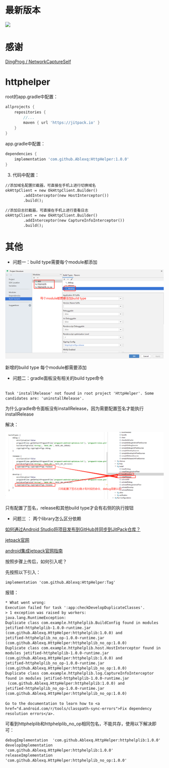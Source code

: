 

# 最新版本

![](https://jitpack.io/v/Ablexq/HttpHelper.svg)

# 感谢

[ DingProg / NetworkCaptureSelf ](https://github.com/DingProg/NetworkCaptureSelf)


# httphelper

root的app.gradle中配置：

```groovy
allprojects {
    repositories {
        //...
        maven { url 'https://jitpack.io' }
    }
}
```
app.gradle中配置：

```groovy
dependencies {
	implementation 'com.github.Ablexq:HttpHelper:1.0.0'
}

```
3. 代码中配置：
```
//添加域名配置拦截器，可直接在手机上进行切换域名
okHttpClient = new OkHttpClient.Builder()
        .addInterceptor(new HostInterceptor())
        .build();
```

```
//添加日志拦截器，可直接在手机上进行查看日志
okHttpClient = new OkHttpClient.Builder()
        .addInterceptor(new CaptureInfoInterceptor())
        .build();
```


# 其他

- 问题一：build type需要每个module都添加

![](https://github.com/Ablexq/HttpHelper/blob/master/pics/buildtype.png)

新增的build type 每个module都需要添加



- 问题二：gradle面板没有相关的build type命令

```

Task 'installRelease' not found in root project 'HttpHelper'. Some candidates are: 'uninstallRelease'.

```
为什么gradle命令面板没有installRelease，因为需要配置签名才能执行installRelease

解决：

![](https://github.com/Ablexq/HttpHelper/blob/master/pics/gradle.png)

只有配置了签名，release和其他build type才会有右侧的执行按钮

- 问题三 ： 两个library怎么区分依赖


[如何通过Android Studio将项目发布到GitHub并同步到JitPack仓库？](https://www.jianshu.com/p/86a461ac154c)

[jetpack官网](https://jitpack.io/#Ablexq/HttpHelper)

[android集成jetpack官网指南](https://jitpack.io/docs/ANDROID/)

按照步骤上传后，如何引入呢？

先按照以下引入：	        
``` 
implementation 'com.github.Ablexq:HttpHelper:Tag'
```

报错：

```
* What went wrong:
Execution failed for task ':app:checkDevelopDuplicateClasses'.
> 1 exception was raised by workers:
java.lang.RuntimeException: 
Duplicate class com.example.httphelplib.BuildConfig found in modules jetified-httphelplib-1.0.0-runtime.jar 
(com.github.Ablexq.HttpHelper:httphelplib:1.0.0) and 
jetified-httphelplib_no_op-1.0.0-runtime.jar 
(com.github.Ablexq.HttpHelper:httphelplib_no_op:1.0.0)
Duplicate class com.example.httphelplib.host.HostInterceptor found in modules jetified-httphelplib-1.0.0-runtime.jar 
(com.github.Ablexq.HttpHelper:httphelplib:1.0.0) and 
jetified-httphelplib_no_op-1.0.0-runtime.jar 
(com.github.Ablexq.HttpHelper:httphelplib_no_op:1.0.0)
Duplicate class com.example.httphelplib.log.CaptureInfoInterceptor found in modules jetified-httphelplib-1.0.0-runtime.jar
 (com.github.Ablexq.HttpHelper:httphelplib:1.0.0) and 
jetified-httphelplib_no_op-1.0.0-runtime.jar (com.github.Ablexq.HttpHelper:httphelplib_no_op:1.0.0)

Go to the documentation to learn how to <a href="d.android.com/r/tools/classpath-sync-errors">Fix dependency resolution errors</a>.
```

可看到httphelplib和httphelplib_no_op相同包名，不能共存，使用以下解决即可：

``` 
debugImplementation  'com.github.Ablexq.HttpHelper:httphelplib:1.0.0'
developImplementation  'com.github.Ablexq.HttpHelper:httphelplib:1.0.0'
releaseImplementation 'com.github.Ablexq.HttpHelper:httphelplib_no_op:1.0.0'
```



















